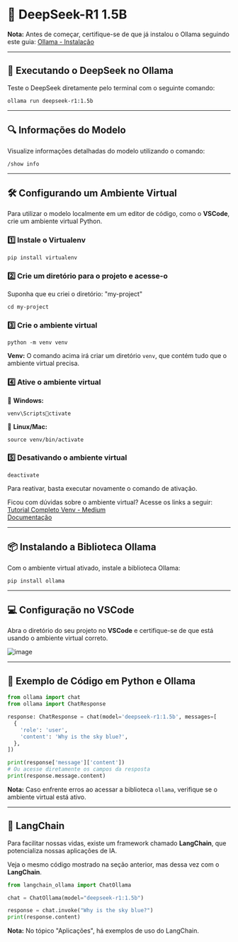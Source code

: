 
# 🧠 DeepSeek-R1 1.5B

**Nota:** Antes de começar, certifique-se de que já instalou o Ollama seguindo este guia: [Ollama - Instalação](https://github.com/Agents4Good/CozinhaLLM/blob/main/content/ollama/install.md)

---
## 🚀 Executando o DeepSeek no Ollama

Teste o DeepSeek diretamente pelo terminal com o seguinte comando:
```shell
ollama run deepseek-r1:1.5b
```

---
## 🔍 Informações do Modelo

Visualize informações detalhadas do modelo utilizando o comando:
```shell
/show info
```

---
## 🛠 Configurando um Ambiente Virtual

Para utilizar o modelo localmente em um editor de código, como o **VSCode**, crie um ambiente virtual Python.

### **1️⃣ Instale o Virtualenv**
```shell
pip install virtualenv
```

### **2️⃣ Crie um diretório para o projeto e acesse-o**

Suponha que eu criei o diretório: "my-project"

```shell
cd my-project
```

### **3️⃣ Crie o ambiente virtual**
```shell
python -m venv venv
```

**Venv:** O comando acima irá criar um diretório `venv`, que contém tudo que o ambiente virtual precisa.

### **4️⃣ Ative o ambiente virtual**

🔹 **Windows:**
```shell
venv\Scriptsctivate
```

🔹 **Linux/Mac:**
```shell
source venv/bin/activate
```

### **5️⃣ Desativando o ambiente virtual**
```shell
deactivate
```

Para reativar, basta executar novamente o comando de ativação.

Ficou com dúvidas sobre o ambiente virtual? Acesse os links a seguir:<br>
[Tutorial Completo Venv - Medium](https://dev.to/franciscojdsjr/guia-completo-para-usar-o-virtual-environment-venv-no-python-57bo)<br>
[Documentação](https://docs.python.org/pt-br/3.13/library/venv.html)

---

## 📦 Instalando a Biblioteca Ollama

Com o ambiente virtual ativado, instale a biblioteca Ollama:
```shell
pip install ollama
```

---

## 💻 Configuração no VSCode

Abra o diretório do seu projeto no **VSCode** e certifique-se de que está usando o ambiente virtual correto.

![image](https://github.com/user-attachments/assets/34483997-5cc7-4428-9967-2c648cef13f2)

---

## 📝 Exemplo de Código em Python e Ollama

```python
from ollama import chat
from ollama import ChatResponse

response: ChatResponse = chat(model='deepseek-r1:1.5b', messages=[
  {
    'role': 'user',
    'content': 'Why is the sky blue?',
  },
])

print(response['message']['content'])
# Ou acesse diretamente os campos da resposta
print(response.message.content)
```

**Nota:** Caso enfrente erros ao acessar a biblioteca `ollama`, verifique se o ambiente virtual está ativo.

---

## 🦜 LangChain

Para facilitar nossas vidas, existe um framework chamado **LangChain**, que potencializa nossas aplicações de IA.

Veja o mesmo código mostrado na seção anterior, mas dessa vez com o **LangChain**.

```python
from langchain_ollama import ChatOllama

chat = ChatOllama(model="deepseek-r1:1.5b")

response = chat.invoke("Why is the sky blue?")
print(response.content)
```

**Nota:** No tópico "Aplicações", há exemplos de uso do LangChain.
